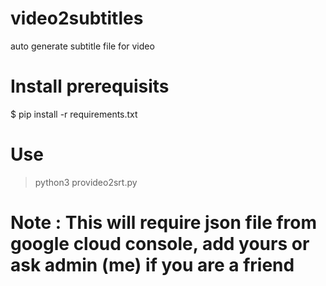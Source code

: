 # video2subtitles
auto generate subtitle file for video

# Install prerequisits
$ pip install -r requirements.txt

# Use 
> python3 provideo2srt.py

# Note : This will require json file from google cloud console, add yours or ask admin (me) if you are a friend
